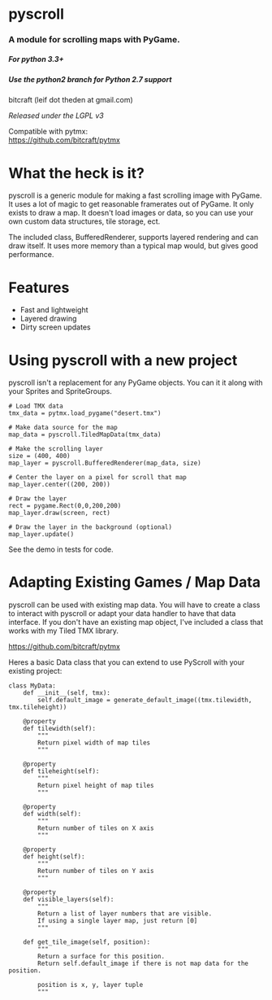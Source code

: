 pyscroll
===============================================================================

### A module for scrolling maps with PyGame.
##### For python 3.3+
##### *Use the python2 branch for Python 2.7 support*

bitcraft (leif dot theden at gmail.com)

*Released under the LGPL v3*


Compatible with pytmx:    
https://github.com/bitcraft/pytmx


What the heck is it?
===============================================================================

pyscroll is a generic module for making a fast scrolling image with PyGame.  It uses a lot of magic to get reasonable
framerates out of PyGame.  It only exists to draw a map.  It doesn't load images or data, so you can use your own custom
data structures, tile storage, ect.

The included class, BufferedRenderer, supports layered rendering and can draw itself.  It uses more memory than a typical map would, but gives good performance.

Features
===============================================================================

- Fast and lightweight
- Layered drawing
- Dirty screen updates


Using pyscroll with a new project
===============================================================================

pyscroll isn't a replacement for any PyGame objects.  You can it it along with
your Sprites and SpriteGroups.

    # Load TMX data
    tmx_data = pytmx.load_pygame("desert.tmx")

    # Make data source for the map
    map_data = pyscroll.TiledMapData(tmx_data)

    # Make the scrolling layer
    size = (400, 400)
    map_layer = pyscroll.BufferedRenderer(map_data, size)

    # Center the layer on a pixel for scroll that map
    map_layer.center((200, 200))

    # Draw the layer
    rect = pygame.Rect(0,0,200,200)
    map_layer.draw(screen, rect)

    # Draw the layer in the background (optional)
    map_layer.update()

See the demo in tests for code.


Adapting Existing Games / Map Data
===============================================================================

pyscroll can be used with existing map data.  You will have to create a class
to interact with pyscroll or adapt your data handler to have that data
interface.  If you don't have an existing map object, I've included a class
that works with my Tiled TMX library.   

https://github.com/bitcraft/pytmx


Heres a basic Data class that you can extend to use PyScroll with your existing
project:

    class MyData:
        def __init__(self, tmx):
            self.default_image = generate_default_image((tmx.tilewidth, tmx.tileheight))

        @property
        def tilewidth(self):
            """
            Return pixel width of map tiles
            """

        @property
        def tileheight(self):
            """
            Return pixel height of map tiles
            """

        @property
        def width(self):
            """
            Return number of tiles on X axis
            """

        @property
        def height(self):
            """
            Return number of tiles on Y axis
            """

        @property
        def visible_layers(self):
            """
            Return a list of layer numbers that are visible.
            If using a single layer map, just return [0]
            """

        def get_tile_image(self, position):
            """
            Return a surface for this position.
            Return self.default_image if there is not map data for the position.

            position is x, y, layer tuple
            """

